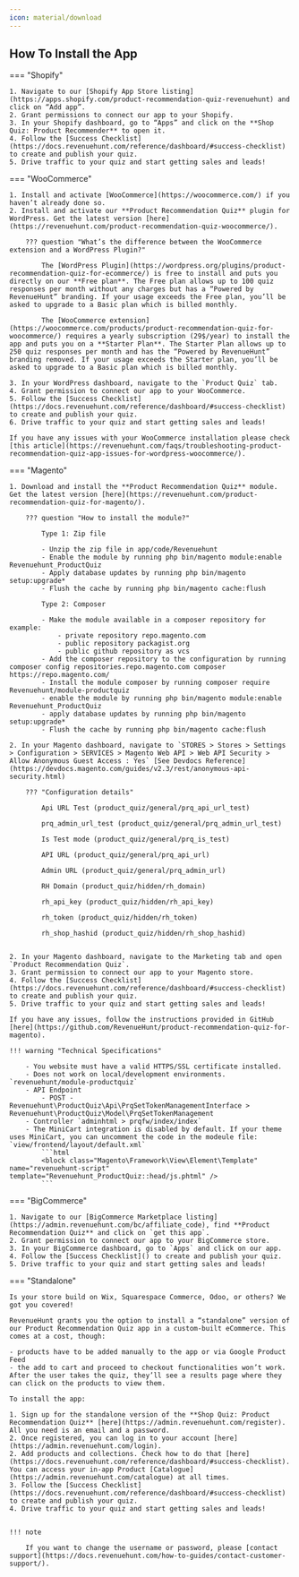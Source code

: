 ```yaml
---
icon: material/download
---
```


## How To Install the App

=== "Shopify"

    1. Navigate to our [Shopify App Store listing](https://apps.shopify.com/product-recommendation-quiz-revenuehunt) and click on “Add app”.
    2. Grant permissions to connect our app to your Shopify.
    3. In your Shopify dashboard, go to “Apps” and click on the **Shop Quiz: Product Recommender** to open it.
    4. Follow the [Success Checklist](https://docs.revenuehunt.com/reference/dashboard/#success-checklist) to create and publish your quiz.
    5. Drive traffic to your quiz and start getting sales and leads!

=== "WooCommerce"

    1. Install and activate [WooCommerce](https://woocommerce.com/) if you haven’t already done so.
    2. Install and activate our **Product Recommendation Quiz** plugin for WordPress. Get the latest version [here](https://revenuehunt.com/product-recommendation-quiz-woocommerce/).

        ??? question "What’s the difference between the WooCommerce extension and a WordPress Plugin?"

            The [WordPress Plugin](https://wordpress.org/plugins/product-recommendation-quiz-for-ecommerce/) is free to install and puts you directly on our **Free plan**. The Free plan allows up to 100 quiz responses per month without any charges but has a “Powered by RevenueHunt” branding. If your usage exceeds the Free plan, you’ll be asked to upgrade to a Basic plan which is billed monthly.

            The [WooCommerce extension](https://woocommerce.com/products/product-recommendation-quiz-for-woocommerce/) requires a yearly subscription (29$/year) to install the app and puts you on a **Starter Plan**. The Starter Plan allows up to 250 quiz responses per month and has the “Powered by RevenueHunt” branding removed. If your usage exceeds the Starter plan, you’ll be asked to upgrade to a Basic plan which is billed monthly.

    3. In your WordPress dashboard, navigate to the `Product Quiz` tab.
    4. Grant permission to connect our app to your WooCommerce.
    5. Follow the [Success Checklist](https://docs.revenuehunt.com/reference/dashboard/#success-checklist) to create and publish your quiz.
    6. Drive traffic to your quiz and start getting sales and leads!

    If you have any issues with your WooCommerce installation please check [this article](https://revenuehunt.com/faqs/troubleshooting-product-recommendation-quiz-app-issues-for-wordpress-woocommerce/).

=== "Magento"

    1. Download and install the **Product Recommendation Quiz** module. Get the latest version [here](https://revenuehunt.com/product-recommendation-quiz-for-magento/).

        ??? question "How to install the module?"

            Type 1: Zip file

            - Unzip the zip file in app/code/Revenuehunt
            - Enable the module by running php bin/magento module:enable Revenuehunt_ProductQuiz
            - Apply database updates by running php bin/magento setup:upgrade*
            - Flush the cache by running php bin/magento cache:flush

            Type 2: Composer

            - Make the module available in a composer repository for example:
                - private repository repo.magento.com
                - public repository packagist.org
                - public github repository as vcs
            - Add the composer repository to the configuration by running composer config repositories.repo.magento.com composer https://repo.magento.com/
            - Install the module composer by running composer require Revenuehunt/module-productquiz
            - enable the module by running php bin/magento module:enable Revenuehunt_ProductQuiz
            - apply database updates by running php bin/magento setup:upgrade*
            - Flush the cache by running php bin/magento cache:flush

    2. In your Magento dashboard, navigate to `STORES > Stores > Settings > Configuration > SERVICES > Magento Web API > Web API Security > Allow Anonymous Guest Access : Yes` [See Devdocs Reference](https://devdocs.magento.com/guides/v2.3/rest/anonymous-api-security.html)

        ??? "Configuration details"

            Api URL Test (product_quiz/general/prq_api_url_test)

            prq_admin_url_test (product_quiz/general/prq_admin_url_test)

            Is Test mode (product_quiz/general/prq_is_test)

            API URL (product_quiz/general/prq_api_url)

            Admin URL (product_quiz/general/prq_admin_url)

            RH Domain (product_quiz/hidden/rh_domain)

            rh_api_key (product_quiz/hidden/rh_api_key)

            rh_token (product_quiz/hidden/rh_token)

            rh_shop_hashid (product_quiz/hidden/rh_shop_hashid)


    2. In your Magento dashboard, navigate to the Marketing tab and open `Product Recommendation Quiz`.
    3. Grant permission to connect our app to your Magento store.
    4. Follow the [Success Checklist](https://docs.revenuehunt.com/reference/dashboard/#success-checklist) to create and publish your quiz.
    5. Drive traffic to your quiz and start getting sales and leads!
    
    If you have any issues, follow the instructions provided in GitHub [here](https://github.com/RevenueHunt/product-recommendation-quiz-for-magento).

    !!! warning "Technical Specifications"

        - You website must have a valid HTTPS/SSL certificate installed.
        - Does not work on local/development environments. `revenuehunt/module-productquiz`
        - API Endpoint
            - POST - Revenuehunt\ProductQuiz\Api\PrqSetTokenManagementInterface > Revenuehunt\ProductQuiz\Model\PrqSetTokenManagement
        - Controller `adminhtml > prqfw/index/index`
        - The MiniCart integration is disabled by default. If your theme uses MiniCart, you can uncomment the code in the modeule file: `view/frontend/layout/default.xml`
            ```html
            <block class="Magento\Framework\View\Element\Template" name="revenuehunt-script" template="Revenuehunt_ProductQuiz::head/js.phtml" />
            ```

=== "BigCommerce"

    1. Navigate to our [BigCommerce Marketplace listing](https://admin.revenuehunt.com/bc/affiliate_code), find **Product Recommendation Quiz** and click on `get this app`.
    2. Grant permission to connect our app to your BigCommerce store. 
    3. In your BigCommerce dashboard, go to `Apps` and click on our app.
    4. Follow the [Success Checklist]() to create and publish your quiz.
    5. Drive traffic to your quiz and start getting sales and leads!

=== "Standalone"

    Is your store build on Wix, Squarespace Commerce, Odoo, or others? We got you covered!

    RevenueHunt grants you the option to install a “standalone” version of our Product Recommendation Quiz app in a custom-built eCommerce. This comes at a cost, though:

    - products have to be added manually to the app or via Google Product Feed
    - the add to cart and proceed to checkout functionalities won’t work. After the user takes the quiz, they’ll see a results page where they can click on the products to view them.

    To install the app:

    1. Sign up for the standalone version of the **Shop Quiz: Product Recommendation Quiz** [here](https://admin.revenuehunt.com/register). All you need is an email and a password.
    2. Once registered, you can log in to your account [here](https://admin.revenuehunt.com/login).
    2. Add products and collections. Check how to do that [here](https://docs.revenuehunt.com/reference/dashboard/#success-checklist). You can access your in-app Product [Catalogue](https://admin.revenuehunt.com/catalogue) at all times.
    3. Follow the [Success Checklist](https://docs.revenuehunt.com/reference/dashboard/#success-checklist) to create and publish your quiz.
    4. Drive traffic to your quiz and start getting sales and leads!
    

    !!! note

        If you want to change the username or password, please [contact support](https://docs.revenuehunt.com/how-to-guides/contact-customer-support/).
